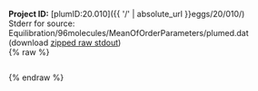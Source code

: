 **Project ID:** [plumID:20.010]({{ '/' | absolute_url }}eggs/20/010/)  
Stderr for source:  Equilibration/96molecules/MeanOfOrderParameters/plumed.dat   
(download [zipped raw stdout](plumed.dat.plumed_master.stdout.txt.zip))  
{% raw %}
<pre>
</pre>
{% endraw %}
